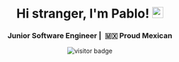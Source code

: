 <h1 align="center">Hi stranger, I'm Pablo! <img src="https://media.giphy.com/media/hvRJCLFzcasrR4ia7z/giphy.gif" width="25px"></h1>

<div align="center">
  <h3 align="center"> Junior Software Engineer |  🇲🇽  Proud Mexican</h3>
  <img src="https://visitor-badge.glitch.me/badge?page_id=${your.username}.${your.repo.id}." alt="visitor badge"/>
</div>





